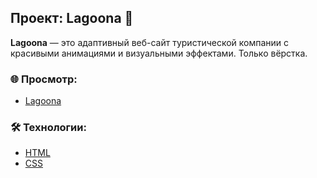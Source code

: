 ## Проект: Lagoona 🌴

**Lagoona** — это адаптивный веб-сайт туристической компании с красивыми анимациями и визуальными эффектами. Только вёрстка.

### 🌐 Просмотр:
- [Lagoona](https://cheradam13.github.io/Lagoona/)

### 🛠️ Технологии:

- [HTML](https://developer.mozilla.org/ru/docs/Web/HTML)
- [CSS](https://developer.mozilla.org/en-US/docs/Web/CSS)
